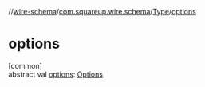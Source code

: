 //[wire-schema](../../../index.md)/[com.squareup.wire.schema](../index.md)/[Type](index.md)/[options](options.md)

# options

[common]\
abstract val [options](options.md): [Options](../-options/index.md)
